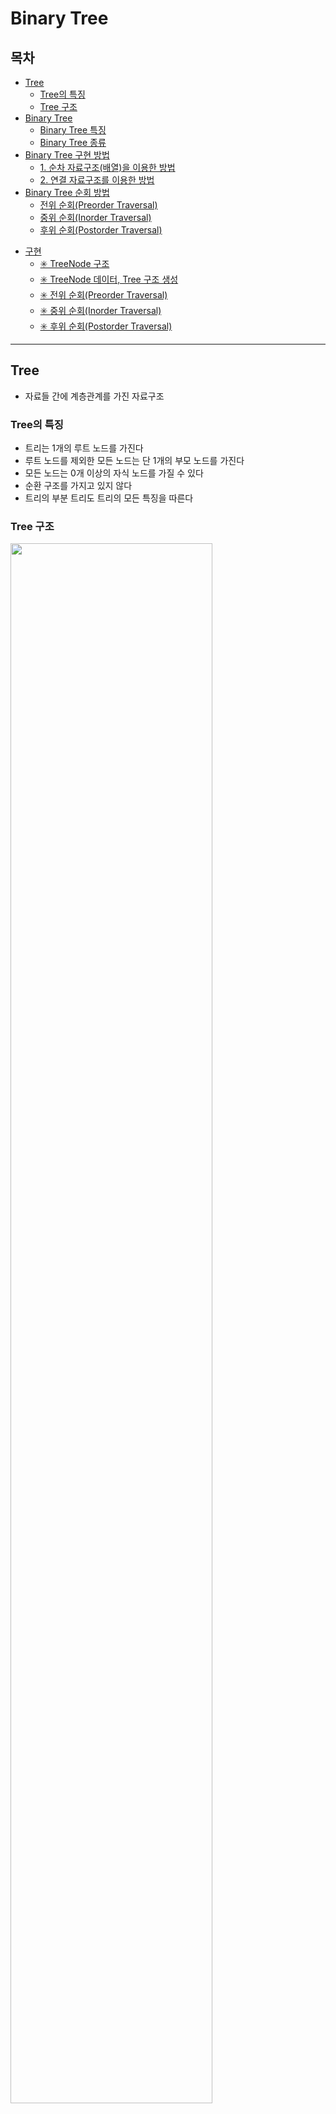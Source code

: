 # Binary Tree

## 목차
* [Tree](#tree)
  + [Tree의 특징](#tree의-특징)
  + [Tree 구조](#tree-구조)
* [Binary Tree](#binary-tree)
  + [Binary Tree 특징](#binary-tree-특징)
  + [Binary Tree 종류](#binary-tree-종류)
* [Binary Tree 구현 방법](#binary-tree-구현-방법)
  + [1. 순차 자료구조(배열)을 이용한 방법](#1-순차-자료구조배열을-이용한-방법)
  + [2. 연결 자료구조를 이용한 방법](#2-연결-자료구조를-이용한-방법)
* [Binary Tree 순회 방법](#binary-tree-순회-방법)
  + [전위 순회(Preorder Traversal)](#전위-순회preorder-traversal)
  + [중위 순회(Inorder Traversal)](#중위-순회inorder-traversal)
  + [후위 순회(Postorder Traversal)](#후위-순회postorder-traversal)
- [구현](#구현)
  + [✳️ TreeNode 구조](#%EF%B8%8F-treenode-구조)
  + [✳️ TreeNode 데이터, Tree 구조 생성](#%EF%B8%8F-treenode-데이터-tree-구조-생성)
  + [✳️ 전위 순회(Preorder Traversal)](#%EF%B8%8F-전위-순회preorder-traversal)
  + [✳️ 중위 순회(Inorder Traversal)](#%EF%B8%8F-중위-순회inorder-traversal)
  + [✳️ 후위 순회(Postorder Traversal)](#%EF%B8%8F-후위-순회postorder-traversal)
---

## Tree
- 자료들 간에 계층관계를 가진 자료구조

### Tree의 특징
- 트리는 1개의 루트 노드를 가진다
- 루트 노드를 제외한 모든 노드는 단 1개의 부모 노드를 가진다
- 모든 노드는 0개 이상의 자식 노드를 가질 수 있다
- 순환 구조를 가지고 있지 않다
- 트리의 부분 트리도 트리의 모든 특징을 따른다

### Tree 구조
<img width="80%" src="https://user-images.githubusercontent.com/86359180/214319609-1a09091f-1548-4e0a-93a1-00c9e5ccd0e3.png"/><br>
- 노드(Node): 트리를 구성하는 요소(데이터의 index, value를 표현)
- 간선(Edge):  노드의 연결을 나타낸 선
- 루트 노드(Root Node): 트리의 시작 노드
- 부모 노드(Parent Node): 두 노드 관계에서 상위 노드
- 자식 노드(Child Node): 두 노드 관계에서 하위 노드
- 리프 노드(Leaf Node): 트리의 가장 하위에 있는 노드(자식 노드가 없는 노드, 차수가 0인 노드)
- 형제 노드(Sibling Node): 같은 부모 노드를 갖는 노드
- 서브 트리(Sub Tree): 전테 트리에 속해있는 작은 트리
- 노드의 차수(degree): 자식 노드의 수(A의 차수 = 3, C의 차수 = 1)
- 트리의 차수(degree of tree): 트리의 최대 차수(= 트리에서 가장 큰 차수를 가진 노드의 차수)

## Binary Tree
- 각 노드의 자식 노드가 2개 이하로 구성되어 있는 트리(= 트리의 최대 차수가 2인 트리)

### Binary Tree 특징
- n개의 노드를 가진 이진 트리는 항상 $(n-1)$개의 간선을 가진다
  - 루트 노드 이외의 모든 노드는 하나의 부모를 가지므로 $(n-1)$개의 간선을 가짐
- 높이가 h인 이진 트리가 가질 수 있는 `노드의 최소 개수`는 $(h+1)$개
  - 높이가 h이면 한 레벨에 최소한 한 개의 노드가 있어야 하므로, 최소 노드 개수 = $(h+1)$개
- 높이가 h인 이진 트리가 가질 수 있는 `노드의 최대 개수`는 $(2^{h+1}-1)$개
  - 하나의 노드는 최대 두개의 노드를 가질 수 있으므로 Level i에서 노드의 최대 개수 = &2^i&
  - 높이가 h인 포화 이진 트리의 노드 개수는 $\sum\limits_{i=0}^{h} {2^i} = 2^{h+1}-1$

### Binary Tree 종류
<img width="80%" src="https://user-images.githubusercontent.com/86359180/214319622-e215f088-de37-4895-b839-3da6e280557a.png"/><br>
- 포화 이진 트리(Full Binary Tree)
  - 모든 Level에 노드가 다 차있는 상태
  - 높이가 h일 때 최대 노드 수 $(2^{h+1}-1)$를 가지는 상태
  - 왼쪽에서 오른쪽으로 차례대로 번호를 붙인다
- 완전 이진 트리(Complete Binary Tree)
  - 1번 부터 n번 까지의 노드 위치가 포화 이진 트리와 모두 일치하는 상태
- 편향 이진 트리(Skewed Binary Tree)
  - 최소 개수의 노드 $(h+1)$를 가지고 있는 상태(왼쪽, 오른쪽 중 한 쪽으로만 서브트리를 가지고 있다)

## Binary Tree 구현 방법
<img width="80%" src="https://user-images.githubusercontent.com/86359180/214319628-bea4bbcc-6be6-4bad-8cd0-050994762b49.png"/><br>

### 1. 순차 자료구조(배열)을 이용한 방법
- 노드 번호를 배열의 index로 사용함
- 편의상 배열의 0번은 비워두고, 1번 칸에 루트 노드를 저장한다
- 배열이라 index를 찾기 쉽다

|  찾고 싶은 노드  |    index    |      성립 조건       |
|:----------:|:-----------:|:----------------:|
|   루트 노드    |      1      |      n > 0       |
|  i의 부모 노드  |  ⌊ i / 2 ⌋  |      i > 1       |
|  i의 왼쪽 자식  |    2 * i    |   (2 * i) <= n   |
| i의 오른쪽 자식  | (2 * i) + 1 | (2 * i) + 1 <= n |

※ ⌊ ⌋ : 반내림 기호<br>

### 2. 연결 자료구조를 이용한 방법
- 배열을 이용한 방법은 Tree에 빈 공간이 많으면 메모리 공간 낭비가 생긴다
  - 노드의 삽입/삭제 연산 시 많은 노드들을 한번에 이동/제거 해야 한다
- 위의 문제 때문에 연결 자료구조를 사용한다

## Binary Tree 순회 방법
- 순회(traversal): 트리에 있는 모든 노드를 한번씩 방문하는 것
  - 트리는 계층형 자료구조라 여러 순회 방법이 존재한다
```text
 [Tree Structure]
       (A)
      /   \
   (B)     (C)
   /  \    /  \
  (D) (E) (F) (G)
  
[Preorder Traversal - DLR]
A > B > D > E > C > F > G 
 
[Inorder Traversal - LDR]
D > B > E > A > F > C > G

[Postorder Traversal - LRD]
D > E > B > F > G > C > A
```
### 전위 순회(Preorder Traversal)
- `현재 노드(D)` -> `왼쪽 노드(L)` -> `오른쪽 노드(R)` 순으로 순회

### 중위 순회(Inorder Traversal)
- `왼쪽 노드(L)` -> `현재 노드(D)` -> `오른쪽 노드(R)` 순으로 순회

### 후위 순회(Postorder Traversal)
- `왼쪽 노드(L)` -> `오른쪽 노드(R)` -> `현재 노드(D)` 순으로 순회
---

# 구현
## ✳️ TreeNode 구조
```java
public class TreeNode {
    Object data;
    TreeNode leftNode;
    TreeNode rightNode;
}
```

## ✳️ TreeNode 데이터, Tree 구조 생성
```java
    /**
     * 서브 바이나리 트리 생성
     * @param left 왼쪽 자식 노드
     * @param data 데이터
     * @param right 오른쪽 자식 노드
     * @return
     */
    public TreeNode makeSubBinaryTree(TreeNode left, Object data, TreeNode right) {
        TreeNode root = new TreeNode(data);
        root.leftNode = left;
        root.rightNode = right;

        return root;
    }
```
```java
public class MyBinaryTreeTest {

    MyBinaryTree tree;
    MyBinaryTree.TreeNode root;

    @BeforeEach
    public void makeBinaryTree() {
        /* [Tree Structure]
         *      (A)
         *     /   \
         *  (B)     (C)
         *  /  \    /  \
         * (D) (E) (F) (G)
         */
        tree = new MyBinaryTree();
        MyBinaryTree.TreeNode n7 = tree.makeSubBinaryTree(null, "G", null);
        MyBinaryTree.TreeNode n6 = tree.makeSubBinaryTree(null, "F", null);
        MyBinaryTree.TreeNode n5 = tree.makeSubBinaryTree(null, "E", null);
        MyBinaryTree.TreeNode n4 = tree.makeSubBinaryTree(null, "D", null);
        MyBinaryTree.TreeNode n3 = tree.makeSubBinaryTree(n6, "C", n7);
        MyBinaryTree.TreeNode n2 = tree.makeSubBinaryTree(n4, "B", n5);
        root = tree.makeSubBinaryTree(n2, "A", n3);
    }
}
```

## ✳️ 전위 순회(Preorder Traversal)
```java
    /**
     * 전위 순회(Preorder Traversal)
     * 현재 노드 -> 왼쪽 노드 -> 오른쪽 노드 순으로 순회
     * @param rootNode 순회를 시작할 노드
     * @return 순회한 순서대로 리스트에 담아 반환
     */
    public List<Object> preOrderTraversal(TreeNode rootNode) {
        List<Object> dataGroup = new ArrayList<>(count);
        if(rootNode != null) {
            dataGroup.add(rootNode.data);
            preOrderTraversal(rootNode.leftNode, dataGroup);
            preOrderTraversal(rootNode.rightNode, dataGroup);
        }

        return dataGroup;
    }

    private void preOrderTraversal(TreeNode rootNode, List<Object> dataGroup) {
        if(rootNode != null) {
            dataGroup.add(rootNode.data);
            preOrderTraversal(rootNode.leftNode, dataGroup);
            preOrderTraversal(rootNode.rightNode, dataGroup);
        }
    }
```
```java
    @Test
    public void testPreOrder() {
        List<Object> dataGroup = tree.preOrderTraversal(root);

        dataGroup.stream()
                .filter(Objects::nonNull)
                .map(obj -> String.valueOf(obj))
                .forEach(System.out::println);
    }
```

## ✳️ 중위 순회(Inorder Traversal)
```java
    /**
     * 중위 순회(Inorder Traversal)
     * 왼쪽 노드 -> 현재 노드 -> 오른쪽 노드 순으로 순회
     * @param rootNode 순회를 시작할 노드
     * @return 순회한 순서대로 리스트에 담아 반환
     */
    public List<Object> inOrderTraversal(TreeNode rootNode) {
        List<Object> dataGroup = new ArrayList<>(count);
        if(rootNode != null) {
            inOrderTraversal(rootNode.leftNode, dataGroup);
            dataGroup.add(rootNode.data);
            inOrderTraversal(rootNode.rightNode, dataGroup);
        }

        return dataGroup;
    }

    private void inOrderTraversal(TreeNode rootNode, List<Object> dataGroup) {
        if(rootNode != null) {
            inOrderTraversal(rootNode.leftNode, dataGroup);
            dataGroup.add(rootNode.data);
            inOrderTraversal(rootNode.rightNode, dataGroup);
        }
    }
```
```java
    @Test
    public void testInOrder() {
        List<Object> dataGroup = tree.inOrderTraversal(root);

        dataGroup.stream()
                .filter(Objects::nonNull)
                .map(obj -> String.valueOf(obj))
                .forEach(System.out::println);
    }
```

## ✳️ 후위 순회(Postorder Traversal)
```java
    /**
     * 후위 순회(Postorder Traversal)
     * 왼쪽 노드 -> 오른쪽 노드 -> 현재 노드 순으로 순회
     * @param rootNode 순회를 시작할 노드
     * @return 순회한 순서대로 리스트에 담아 반환
     */
    public List<Object> postOrderTraversal(TreeNode rootNode) {
        List<Object> dataGroup = new ArrayList<>(count);
        if(rootNode != null) {
            postOrderTraversal(rootNode.leftNode, dataGroup);
            postOrderTraversal(rootNode.rightNode, dataGroup);
            dataGroup.add(rootNode.data);
        }

        return dataGroup;
    }

    private void postOrderTraversal(TreeNode rootNode, List<Object> dataGroup) {
        if(rootNode != null) {
            postOrderTraversal(rootNode.leftNode, dataGroup);
            postOrderTraversal(rootNode.rightNode, dataGroup);
            dataGroup.add(rootNode.data);
        }
    }
```
```java
    @Test
    public void testPostOrder() {
        List<Object> dataGroup = tree.postOrderTraversal(root);

        dataGroup.stream()
                .filter(Objects::nonNull)
                .map(obj -> String.valueOf(obj))
                .forEach(System.out::println);
    }
```